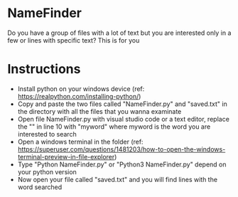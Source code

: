 # NameFinder
Do you have a group of files with a lot of text but you are interested only in a few or lines with specific text? This is for you

# Instructions 

- Install python on your windows device (ref: https://realpython.com/installing-python/)
- Copy and paste the two files called "NameFinder.py" and "saved.txt" in the directory with all the files that you wanna examinate
- Open file NameFinder.py with visual studio code or a text editor, replace the "" in line 10 with "myword" where myword is the word you are interested to search
- Open a windows terminal in the folder (ref: https://superuser.com/questions/1481203/how-to-open-the-windows-terminal-preview-in-file-explorer)
- Type "Python NameFinder.py" or "Python3 NameFinder.py" depend on your python version
- Now open your file called "saved.txt" and you will find lines with the word searched

